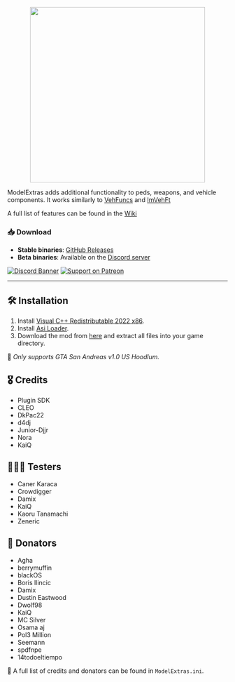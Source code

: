 <p align="center">
<img src="https://github.com/user-grinch/ModelExtras/blob/main/resource/ModelExtras.png" width="400" align="center">
</p>

ModelExtras adds additional functionality to peds, weapons, and vehicle components. It works similarly to [VehFuncs](https://gtaforums.com/topic/904475-vehfuncs/) and [ImVehFt](https://gtaforums.com/topic/528175-improved-vehicle-features/)

A full list of features can be found in the [Wiki](https://github.com/user-grinch/ModelExtras/wiki)

### 📥 Download
- **Stable binaries**: [GitHub Releases](https://github.com/user-grinch/ModelExtras/releases)
- **Beta binaries**: Available on the [Discord server](https://discord.gg/AduJVdyqCD)

[![Discord Banner](https://discordapp.com/api/guilds/689515979847237649/widget.png?style=banner2)](https://discord.gg/AduJVdyqCD)
[![Support on Patreon](https://github.com/user-attachments/assets/e6aa195c-e93a-41a9-8b14-2788bed2d7d1)](https://www.patreon.com/grinch_)

---

## 🛠 Installation
1. Install [Visual C++ Redistributable 2022 x86](https://aka.ms/vs/17/release/vc_redist.x86.exe).
2. Install [Asi Loader](https://www.gtagarage.com/mods/show.php?id=21709).
3. Download the mod from [here](https://github.com/user-grinch/ModelExtras/releases) and extract all files into your game directory.

🚨 *Only supports GTA San Andreas v1.0 US Hoodlum.*

## 🎖 Credits
- Plugin SDK
- CLEO
- DkPac22
- d4dj
- Junior-Djjr
- Nora
- KaiQ

## 🧑‍🤝‍🧑 Testers
- Caner Karaca
- Crowdigger
- Damix
- KaiQ
- Kaoru Tanamachi
- Zeneric

## 💖 Donators
- Agha
- berrymuffin
- blackOS
- Boris Ilincic
- Damix
- Dustin Eastwood
- Dwolf98
- KaiQ
- MC Silver
- Osama aj
- Pol3 Million
- Seemann
- spdfnpe
- 14todoeltiempo

📜 A full list of credits and donators can be found in `ModelExtras.ini`.
